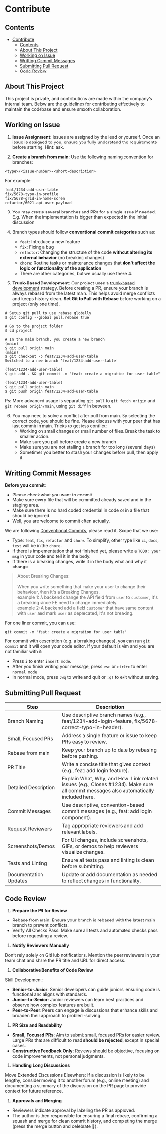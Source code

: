 # Contribute

## Contents

- [Contribute](#contribute)
  - [Contents](#contents)
  - [About This Project](#about-this-project)
  - [Working on Issue](#working-on-issue)
  - [Writting Commit Messages](#writting-commit-messages)
  - [Submitting Pull Request](#submitting-pull-request)
  - [Code Review](#code-review)


## About This Project

This project is private, and contributions are made within the company’s internal team. Below are the guidelines for contributing effectively to maintain the codebase and ensure smooth collaboration.

## Working on Issue

1. **Issue Assignment**: Issues are assigned by the lead or yourself. Once an issue is assigned to you, ensure you fully understand the requirements before starting. Hint: ask.

2. **Create a branch from main**: Use the following naming convention for branches:

```
<type>/<issue-number>-<short-description>
```

For example:

```
feat/1234-add-user-table
fix/5678-typo-in-profile
fix/5678-grid-in-home-scren
refactor/6021-api-user-payload
```

3. You may create several branches and PRs for a single issue if needed. E.g. When the implementation is bigger than expected in the initial discussion
4. Branch types should follow **conventional commit categories** such as:

    * `feat`: Introduce a new feature
    * `fix`: Fixing a bug
    * `refactor`: Changing the structure of the code **without altering its external behavior** (no breaking changes)
    * `chore`: Routine tasks or maintenance changes that **don't affect the logic or functionality of the application**
    * There are other categories, but we usually use these 4.

5. **Trunk-Based Development**: Our project uses a [trunk-based development](https://trunkbaseddevelopment.com/) strategy. Before creating a PR, ensure your branch is always rebased from the latest main. This helps avoid merge conflicts and keeps history clean. **Set Git to Pull with Rebase** before working on a project (only one time).

```
# Setup git pull to use rebase globally
$ git config --global pull.rebase true

# Go to the project folder
$ cd project

# In the main branch, you create a new branch
(main)
$ git pull origin main
(main)
$ git checkout -b feat/1234-add-user-table
Switched to a new branch 'feat/1234-add-user-table'

(feat/1234-add-user-table)
$ git add . && git commit -m "feat: create a migration for user table"

(feat/1234-add-user-table)
$ git pull origin main
$ git push origin feat/1234-add-user-table
```

Ps: More advanced usage is separating `git pull` to `git fetch origin` and `git rebase origin/main`, using `git diff` in between.  

6. You may need to solve a conflict after pull from main. By selecting the correct code, you should be fine. Please discuss with your peer that has last commit in main. Tricks to get less conflict:
    * Working on small changes or small number of files. Break the task to smaller action.
    * Make sure you pull before create a new branch
    * Make sure you are not stalling a branch for too long (several days)
    * Sometimes you better to stash your changes before pull, then apply it

## Writting Commit Messages

**Before you commit**: 

* Please check what you want to commit.
* Make sure every file that will be committed already saved and in the staging area.
* Make sure there is no hard coded credential in code or in a file that should be ignored.
* Well, you are welcome to commit often actually.

We are following [Conventional Commits](https://www.conventionalcommits.org/en/v1.0.0/), please read it. Scope that we use:

* Type: `feat`, `fix`, `refactor` and `chore`. To simplify, other type like `ci`, `docs`, `test` will be in the `chore`.
* If there is implementation that not finished yet, please write a `TODO: your msg` in your code and tell it in the body.
* If there is a breaking changes, write it in the body what and why it change

> About Breaking Changes:<br /><br />
> When you write something that make your user to change their behaviour, then it's a Breaking Changes.<br />
> example 1: A backend change the API field from `user` to `customer`, it's a breaking since FE need to change immediately.<br />
> example 2: A backend add a field `customer` that have same content with `user` and mark `user` as deprecated, it's not breaking.<br />

For one liner commit, you can use:

```
git commit -m "feat: create a migration for user table"
```

For commit with description (e.g. a breaking changes), you can run `git commit` and it will open your code editor. If your default is vim and you are not familiar with it:

- Press `i` to enter `insert mode`.
- After you finish writing your message, press `esc` or `ctrl+c` to enter `normal mode`
- In normal mode, press `:wq` to write and quit or `:q!` to exit without saving.


## Submitting Pull Request

| Step                  | Description                                                                                                                           |
| --------------------- | ------------------------------------------------------------------------------------------------------------------------------------- |
| Branch Naming         | Use descriptive branch names (e.g., feat/1234-add-login-feature, fix/5678-correct-typo-in-header).                                    |
| Small, Focused PRs    | Address a single feature or issue to keep PRs easy to review.                                                                         |
| Rebase from main      | Keep your branch up to date by rebasing before pushing.                                                                               |
| PR Title              | Write a concise title that gives context (e.g., feat: add login feature).                                                             |
| Detailed Description  | Explain What, Why, and How. Link related issues (e.g., Closes #1234). Make sure all commit messages also automatically included here. |
| Commit Messages       | Use descriptive, convention-based commit messages (e.g., feat: add login component).                                                  |
| Request Reviewers     | Tag appropriate reviewers and add relevant labels.                                                                                    |
| Screenshots/Demos     | For UI changes, include screenshots, GIFs, or demos to help reviewers visualize changes.                                              |
| Tests and Linting     | Ensure all tests pass and linting is clean before submitting.                                                                         |
| Documentation Updates | Update or add documentation as needed to reflect changes in functionality.                                                            |

## Code Review

1. **Prepare the PR for Review**

* Rebase from main: Ensure your branch is rebased with the latest main branch to prevent conflicts.
* Verify All Checks Pass: Make sure all tests and automated checks pass before requesting a review.

1. **Notify Reviewers Manually**

Don’t rely solely on GitHub notifications. Mention the peer reviewers in your team chat and share the PR title and URL for direct access.

1. **Collaborative Benefits of Code Review**

Skill Development:
* **Senior-to-Junior**: Senior developers can guide juniors, ensuring code is functional and aligns with standards.
* **Junior-to-Senior**: Junior reviewers can learn best practices and observe how complex features are built.
* **Peer-to-Peer**: Peers can engage in discussions that enhance skills and broaden their approach to problem-solving.

1. **PR Size and Readability**

* **Small, Focused PRs**: Aim to submit small, focused PRs for easier review. Large PRs that are difficult to read **should be rejected**, except in special cases.
* **Constructive Feedback Only**: Reviews should be objective, focusing on code improvements, not personal judgments.

1. **Handling Long Discussions**

Move Extended Discussions Elsewhere: If a discussion is likely to be lengthy, consider moving it to another forum (e.g., online meeting) and documenting a summary of the discussion on the PR page to provide context for future reference.

1. **Approvals and Merging**

* Reviewers indicate approval by labeling the PR as approved.
* The author is then responsible for ensuring a final rebase, confirming a squash and merge for clean commit history, and completing the merge (press the merge button and celebrate 🎉).